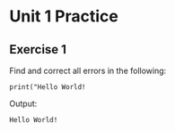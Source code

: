 # Unit 1 Practice

## **Exercise 1**
Find and correct all errors in the following:

    print("Hello World!

Output:

    Hello World!
